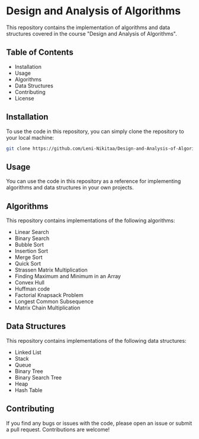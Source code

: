 # Design and Analysis of Algorithms


This repository contains the implementation of algorithms and data structures covered in the course "Design and Analysis of Algorithms".


## Table of Contents

- Installation
- Usage
- Algorithms
- Data Structures
- Contributing
- License
## Installation

To use the code in this repository, you can simply clone the repository to your local machine:

```bash
git clone https://github.com/Leni-Nikitaa/Design-and-Analysis-of-Algorithms.git
```

## Usage

You can use the code in this repository as a reference for implementing algorithms and data structures in your own projects. 

## Algorithms

This repository contains implementations of the following algorithms:

- Linear Search
- Binary Search
- Bubble Sort
- Insertion Sort
- Merge Sort
- Quick Sort
- Strassen Matrix Multiplication
- Finding Maximum and Minimum in an Array
- Convex Hull
- Huffman code
- Factorial Knapsack Problem
- Longest Common Subsequence
- Matrix Chain Multiplication

## Data Structures 

This repository contains implementations of the following data structures:

- Linked List
- Stack
- Queue
- Binary Tree
- Binary Search Tree
- Heap
- Hash Table
## Contributing

If you find any bugs or issues with the code, please open an issue or submit a pull request. Contributions are welcome!